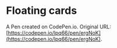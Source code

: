 # Floating cards

A Pen created on CodePen.io. Original URL: [https://codepen.io/lpq66/pen/ergNoK](https://codepen.io/lpq66/pen/ergNoK).

